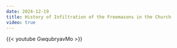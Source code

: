 ```yaml
---
date: 2024-12-19
title: History of Infiltration of the Freemasons in the Church
video: true
---
```



{{< youtube GwqubryavMo >}}
